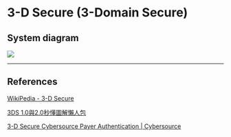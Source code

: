 3-D Secure (3-Domain Secure)
==========


## System diagram

![](http://www.plantuml.com/plantuml/proxy?src=https://raw.githubusercontent.com/yidas/web-service-architectures/master/third-party-payment/3ds/squence-diagram.plantuml)


---

## References

[WikiPedia - 3-D Secure](https://en.wikipedia.org/wiki/3-D_Secure)

[3DS 1.0與2.0秒懂圖解懶人包](https://www.sunpay.com.tw/2021/10/12/3ds-1-0%E8%88%872-0%E7%A7%92%E6%87%82%E5%9C%96%E8%A7%A3%E6%87%B6%E4%BA%BA%E5%8C%85/)

[3-D Secure Cybersource Payer Authentication | Cybersource](https://www.cybersource.com/en-ap/solutions/fraud-and-risk-management/payer-authentication-for-3d-secure.html)
